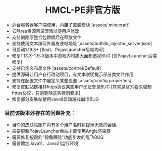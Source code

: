 <h1 align="center">HMCL-PE非官方版</h1>

- 适合服务器客户端使用，内置了直装模块 [assets/.minecraft]
- 去除res资源目录混淆以便用户修改
- 支持删除原整合包数据后在释放文件
- 支持使用文本编写外置皮肤站地址 [assets/authlib_injector_server.json]
- 可启动1.19.3+ [Boat、PojavLauncher后端均可]
- 修复1.13.X-1.15.X版本中游戏内材质大面积透视BUG [仅PojavLauncher后端修复]
- 支持自定义布局文件 [assets/control/Default]
- 提供源码让用户自行改动项目，有文本说明提示部分类文件作用
- 支持在配置文件中自定义某些设置 [assets/config.properties]
- 修复皮肤站链接非https协议某些用户无法登录BUG [其实是官方要求强制https协议，只是删除这些强制要求]
- 修复部分皮肤站使用Java8启动游戏崩溃BUG

<h3>目前该版本还存在的问题补充：</h3>

- 当你的皮肤站账户内有多个用户名时将提示无效的会话...
- 需要更新PojavLauncher后端才能使用Angle渲染器
- 需要修复按键的"视角跟随"功能引发的乱飞BUG
- 需要增加Java11、Java21运行环境
